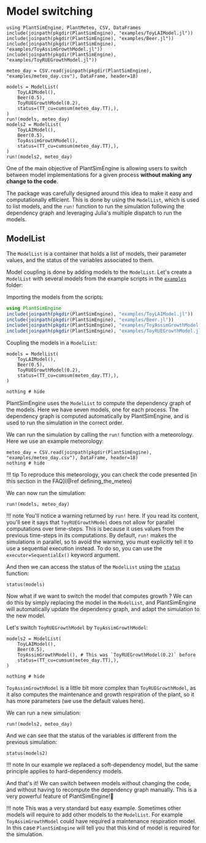 # Model switching

```@setup usepkg
using PlantSimEngine, PlantMeteo, CSV, DataFrames
include(joinpath(pkgdir(PlantSimEngine), "examples/ToyLAIModel.jl"))
include(joinpath(pkgdir(PlantSimEngine), "examples/Beer.jl"))
include(joinpath(pkgdir(PlantSimEngine), "examples/ToyAssimGrowthModel.jl"))
include(joinpath(pkgdir(PlantSimEngine), "examples/ToyRUEGrowthModel.jl"))

meteo_day = CSV.read(joinpath(pkgdir(PlantSimEngine), "examples/meteo_day.csv"), DataFrame, header=18)
 
models = ModelList(
    ToyLAIModel(),
    Beer(0.5),
    ToyRUEGrowthModel(0.2),
    status=(TT_cu=cumsum(meteo_day.TT),),
)
run!(models, meteo_day)
models2 = ModelList(
    ToyLAIModel(),
    Beer(0.5),
    ToyAssimGrowthModel(),
    status=(TT_cu=cumsum(meteo_day.TT),),
)
run!(models2, meteo_day)
```

One of the main objective of PlantSimEngine is allowing users to switch between model implementations for a given process **without making any change to the code**. 

The package was carefully designed around this idea to make it easy and computationally efficient. This is done by using the `ModelList`, which is used to list models, and the `run!` function to run the simulation following the dependency graph and leveraging Julia's multiple dispatch to run the models.

## ModelList

The `ModelList` is a container that holds a list of models, their parameter values, and the status of the variables associated to them.

Model coupling is done by adding models to the `ModelList`. Let's create a `ModelList` with several models from the example scripts in the [`examples`](https://github.com/VirtualPlantLab/PlantSimEngine.jl/blob/master/examples/) folder:

Importing the models from the scripts:

```julia
using PlantSimEngine
include(joinpath(pkgdir(PlantSimEngine), "examples/ToyLAIModel.jl"))
include(joinpath(pkgdir(PlantSimEngine), "examples/Beer.jl"))
include(joinpath(pkgdir(PlantSimEngine), "examples/ToyAssimGrowthModel.jl"))
include(joinpath(pkgdir(PlantSimEngine), "examples/ToyRUEGrowthModel.jl"))
```

Coupling the models in a `ModelList`:

```@example usepkg
models = ModelList(
    ToyLAIModel(),
    Beer(0.5),
    ToyRUEGrowthModel(0.2),
    status=(TT_cu=cumsum(meteo_day.TT),),
)

nothing # hide
```

PlantSimEngine uses the `ModelList` to compute the dependency graph of the models. Here we have seven models, one for each process. The dependency graph is computed automatically by PlantSimEngine, and is used to run the simulation in the correct order.

We can run the simulation by calling the `run!` function with a meteorology. Here we use an example meteorology:

```@example usepkg
meteo_day = CSV.read(joinpath(pkgdir(PlantSimEngine), "examples/meteo_day.csv"), DataFrame, header=18)
nothing # hide
```

!!! tip
    To reproduce this meteorology, you can check the code presented [in this section in the FAQ](@ref defining_the_meteo)

We can now run the simulation:

```@example usepkg
run!(models, meteo_day)
```

!!! note
    You'll notice a warning returned by `run!` here. If you read its content, you'll see it says that `ToyRUEGrowthModel` does not allow for parallel computations over time-steps. This is because it uses values from the previous time-steps in its computations. By default, `run!` makes the simulations in parallel, so to avoid the warning, you must explicitly tell it to use a sequential execution instead. To do so, you can use the `executor=SequentialEx()` keyword argument.

And then we can access the status of the `ModelList` using the [`status`](@ref) function:

```@example usepkg
status(models)
```

Now what if we want to switch the model that computes growth ? We can do this by simply replacing the model in the `ModelList`, and PlantSimEngine will automatically update the dependency graph, and adapt the simulation to the new model.

Let's switch `ToyRUEGrowthModel` by `ToyAssimGrowthModel`:

```@example usepkg
models2 = ModelList(
    ToyLAIModel(),
    Beer(0.5),
    ToyAssimGrowthModel(), # This was `ToyRUEGrowthModel(0.2)` before
    status=(TT_cu=cumsum(meteo_day.TT),),
)

nothing # hide
```

`ToyAssimGrowthModel` is a little bit more complex than `ToyRUEGrowthModel`, as it also computes the maintenance and growth respiration of the plant, so it has more parameters (we use the default values here).

We can run a new simulation:

```@example usepkg
run!(models2, meteo_day)
```

And we can see that the status of the variables is different from the previous simulation:

```@example usepkg
status(models2)
```

!!! note
    In our example we replaced a soft-dependency model, but the same principle applies to hard-dependency models.

And that's it! We can switch between models without changing the code, and without having to recompute the dependency graph manually. This is a very powerful feature of PlantSimEngine!💪

!!! note
    This was a very standard but easy example. Sometimes other models will require to add other models to the `ModelList`. For example `ToyAssimGrowthModel` could have required a maintenance respiration model. In this case `PlantSimEngine` will tell you that this kind of model is required for the simulation.